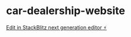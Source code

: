 # car-dealership-website

[Edit in StackBlitz next generation editor ⚡️](https://stackblitz.com/~/github.com/All1nois/car-dealership-website)